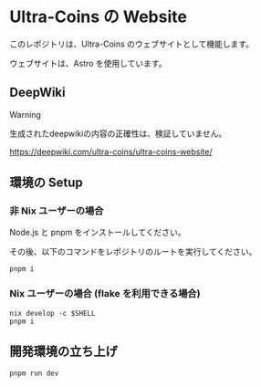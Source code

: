 # Ultra-Coins の Website

このレポジトリは、Ultra-Coins のウェブサイトとして機能します。

ウェブサイトは、Astro を使用しています。

## DeepWiki

> [!WARNING]
> 生成されたdeepwikiの内容の正確性は、検証していません。

https://deepwiki.com/ultra-coins/ultra-coins-website/

## 環境の Setup

### 非 Nix ユーザーの場合

Node.js と pnpm をインストールしてください。

その後、以下のコマンドをレポジトリのルートを実行してください。

```shell
pnpm i
```

### Nix ユーザーの場合 (flake を利用できる場合)

```shell
nix develop -c $SHELL
pnpm i
```

## 開発環境の立ち上げ

```shell
pnpm run dev
```
